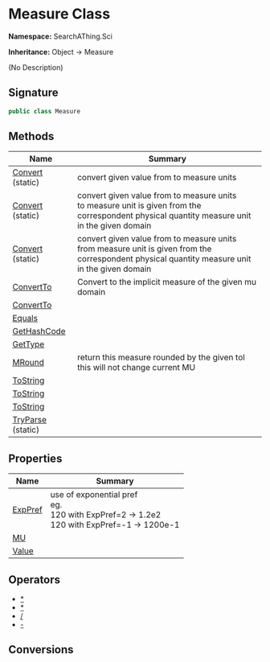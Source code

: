 # Measure Class
**Namespace:** SearchAThing.Sci

**Inheritance:** Object → Measure

(No Description)

## Signature
```csharp
public class Measure
```
## Methods
|**Name**|**Summary**|
|---|---|
|[Convert](Measure/Convert.md) (static)|convert given value from to measure units|
|[Convert](Measure/Convert.md#convertdouble-measureunit-imudomain) (static)|convert given value from to measure units<br/>            to measure unit is given from the correspondent physical quantity measure unit in the given domain|
|[Convert](Measure/Convert.md#convertdouble-imudomain-measureunit) (static)|convert given value from to measure units<br/>            from measure unit is given from the correspondent physical quantity measure unit in the given domain|
|[ConvertTo](Measure/ConvertTo.md)|Convert to the implicit measure of the given mu domain|
|[ConvertTo](Measure/ConvertTo.md#converttomeasureunit)||
|[Equals](Measure/Equals.md)||
|[GetHashCode](Measure/GetHashCode.md)||
|[GetType](Measure/GetType.md)||
|[MRound](Measure/MRound.md)|return this measure rounded by the given tol<br/>            this will not change current MU|
|[ToString](Measure/ToString.md)||
|[ToString](Measure/ToString.md#tostringint)||
|[ToString](Measure/ToString.md#tostringbool-nullableint)||
|[TryParse](Measure/TryParse.md) (static)||
## Properties
|**Name**|**Summary**|
|---|---|
|[ExpPref](Measure/ExpPref.md)|use of exponential pref<br/>            eg. <br/>            120 with ExpPref=2 -> 1.2e2<br/>            120 with ExpPref=-1 -> 1200e-1
|[MU](Measure/MU.md)|
|[Value](Measure/Value.md)|
## Operators
- [*](Measure/op_Multiply.md)
- [*](Measure/op_Multiply.md)
- [/](Measure/op_Division.md)
- [-](Measure/op_UnaryNegation.md)
## Conversions
